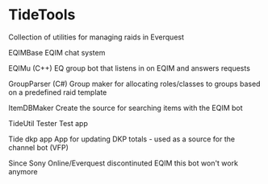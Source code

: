 # TideTools
Collection of utilities for managing raids in Everquest 

EQIMBase
EQIM chat system

EQIMu (C++)
EQ group bot that listens in on EQIM and answers requests

GroupParser (C#)
Group maker for allocating roles/classes to groups based on a predefined raid template

ItemDBMaker
Create the source for searching items with the EQIM bot

TideUtil Tester
Test app

Tide dkp app
App for updating DKP totals - used as a source for the channel bot (VFP)

Since Sony Online/Everquest discontinuted EQIM this bot won't work anymore
